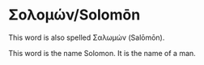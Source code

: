 # Σολομών/Solomōn
This word is also spelled Σαλωμών (Salōmōn).

This word is the name Solomon. It is the name of a man.
